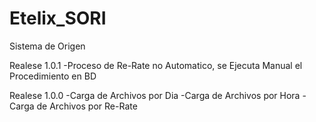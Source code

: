 Etelix_SORI
===========

Sistema de Origen

Realese 1.0.1
-Proceso de Re-Rate no Automatico, se Ejecuta Manual el Procedimiento en BD

Realese 1.0.0
-Carga de Archivos por Dia
-Carga de Archivos por Hora
-Carga de Archivos por Re-Rate
